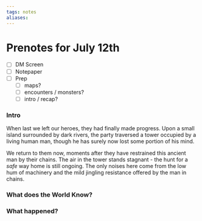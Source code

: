 ```yaml
---
tags: notes
aliases:
---
```


# Prenotes for July 12th
- [ ] DM Screen
- [ ] Notepaper
- [ ] Prep
	- [ ] maps?
	- [ ] encounters / monsters?
	- [ ] intro / recap?

### Intro

When last we left our heroes, they had finally made progress. Upon a small island surrounded by dark rivers, the party traversed a tower occupied by a living human man, though he has surely now lost some portion of his mind. 

We return to them now, moments after they have restrained this ancient man by their chains. The air in the tower stands stagnant - the hunt for a *safe* way home is still ongoing. The only noises here come from the low hum of machinery and the mild jingling resistance offered by the man in chains.

### What does the World Know?


### What happened?